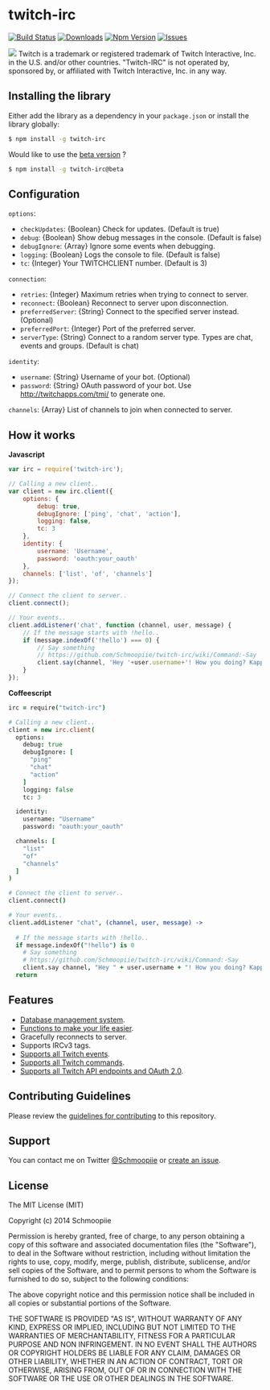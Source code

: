 # twitch-irc
[![Build Status](https://secure.travis-ci.org/Schmoopiie/twitch-irc.png?branch=master)](https://travis-ci.org/Schmoopiie/twitch-irc) [![Downloads](http://img.shields.io/npm/dm/twitch-irc.svg)](https://www.npmjs.org/package/twitch-irc) [![Npm Version](http://img.shields.io/npm/v/twitch-irc.svg)](https://www.npmjs.org/package/twitch-irc) [![Issues](http://img.shields.io/github/issues/schmoopiie/twitch-irc.svg)](https://github.com/Schmoopiie/twitch-irc/issues)

![](http://i.imgur.com/7PMEvN5.png)
Twitch is a trademark or registered trademark of Twitch Interactive, Inc. in the U.S. and/or other countries. "Twitch-IRC" is not operated by, sponsored by, or affiliated with Twitch Interactive, Inc. in any way.

## Installing the library

Either add the library as a dependency in your ``package.json`` or install the library globally:

```bash
$ npm install -g twitch-irc
```

Would like to use the [beta version](https://github.com/Schmoopiie/twitch-irc/tree/1.1.1b) ?

```bash
$ npm install -g twitch-irc@beta
```

## Configuration

``options``:
- ``checkUpdates``: {Boolean} Check for updates. (Default is true)
- ``debug``: {Boolean} Show debug messages in the console. (Default is false)
- ``debugIgnore``: {Array} Ignore some events when debugging.
- ``logging``: {Boolean} Logs the console to file. (Default is false)
- ``tc``: {Integer} Your TWITCHCLIENT number. (Default is 3)

``connection``:
- ``retries``: {Integer} Maximum retries when trying to connect to server.
- ``reconnect``: {Boolean} Reconnect to server upon disconnection.
- ``preferredServer``: {String} Connect to the specified server instead. (Optional)
- ``preferredPort``: {Integer} Port of the preferred server.
- ``serverType``: {String} Connect to a random server type. Types are chat, events and groups. (Default is chat)

``identity``:
- ``username``: {String} Username of your bot. (Optional)
- ``password``: {String} OAuth password of your bot. Use http://twitchapps.com/tmi/ to generate one.

``channels``: {Array} List of channels to join when connected to server.

## How it works

**Javascript**
```javascript
var irc = require('twitch-irc');

// Calling a new client..
var client = new irc.client({
    options: {
        debug: true,
        debugIgnore: ['ping', 'chat', 'action'],
        logging: false,
        tc: 3
    },
    identity: {
        username: 'Username',
        password: 'oauth:your_oauth'
    },
    channels: ['list', 'of', 'channels']
});

// Connect the client to server..
client.connect();

// Your events..
client.addListener('chat', function (channel, user, message) {
    // If the message starts with !hello..
    if (message.indexOf('!hello') === 0) {
        // Say something
        // https://github.com/Schmoopiie/twitch-irc/wiki/Command:-Say
        client.say(channel, 'Hey '+user.username+'! How you doing? Kappa');
    }
});
```

**Coffeescript**
```coffeescript
irc = require("twitch-irc")

# Calling a new client..
client = new irc.client(
  options:
    debug: true
    debugIgnore: [
      "ping"
      "chat"
      "action"
    ]
    logging: false
    tc: 3

  identity:
    username: "Username"
    password: "oauth:your_oauth"

  channels: [
    "list"
    "of"
    "channels"
  ]
)

# Connect the client to server..
client.connect()

# Your events..
client.addListener "chat", (channel, user, message) ->
  
  # If the message starts with !hello..
  if message.indexOf("!hello") is 0
    # Say something
    # https://github.com/Schmoopiie/twitch-irc/wiki/Command:-Say
    client.say channel, "Hey " + user.username + "! How you doing? Kappa"
  return
```

## Features

- [Database management system](https://github.com/Schmoopiie/twitch-irc/wiki/Database).
- [Functions to make your life easier](https://github.com/Schmoopiie/twitch-irc/wiki/Utils).
- Gracefully reconnects to server.
- Supports IRCv3 tags.
- [Supports all Twitch events](https://github.com/Schmoopiie/twitch-irc/wiki/Events).
- [Supports all Twitch commands](https://github.com/Schmoopiie/twitch-irc/wiki/Commands).
- [Supports all Twitch API endpoints and OAuth 2.0](https://github.com/Schmoopiie/twitch-irc/wiki/Twitch-API).

## Contributing Guidelines

Please review the [guidelines for contributing](https://github.com/Schmoopiie/twitch-irc/wiki/Contributing) to this repository.

## Support

You can contact me on Twitter [@Schmoopiie](https://twitter.com/Schmoopiie/) or [create an issue](https://github.com/Schmoopiie/twitch-irc/issues/new).

## License

The MIT License (MIT)

Copyright (c) 2014 Schmoopiie

Permission is hereby granted, free of charge, to any person obtaining a copy
of this software and associated documentation files (the "Software"), to deal
in the Software without restriction, including without limitation the rights
to use, copy, modify, merge, publish, distribute, sublicense, and/or sell
copies of the Software, and to permit persons to whom the Software is
furnished to do so, subject to the following conditions:

The above copyright notice and this permission notice shall be included in
all copies or substantial portions of the Software.

THE SOFTWARE IS PROVIDED "AS IS", WITHOUT WARRANTY OF ANY KIND, EXPRESS OR
IMPLIED, INCLUDING BUT NOT LIMITED TO THE WARRANTIES OF MERCHANTABILITY,
FITNESS FOR A PARTICULAR PURPOSE AND NON INFRINGEMENT. IN NO EVENT SHALL THE
AUTHORS OR COPYRIGHT HOLDERS BE LIABLE FOR ANY CLAIM, DAMAGES OR OTHER
LIABILITY, WHETHER IN AN ACTION OF CONTRACT, TORT OR OTHERWISE, ARISING FROM,
OUT OF OR IN CONNECTION WITH THE SOFTWARE OR THE USE OR OTHER DEALINGS IN
THE SOFTWARE.
